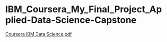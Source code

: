 # IBM_Coursera_My_Final_Project_Applied-Data-Science-Capstone
[Coursera IBM Data Science.pdf](https://github.com/turanimre/IBM_Coursera_My_Final_Project_Applied-Data-Science-Capstone/files/11462928/Coursera.IBM.Data.Science.pdf)
